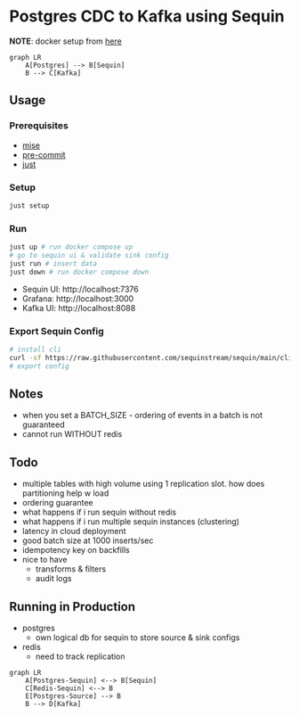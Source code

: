 # Postgres CDC to Kafka using Sequin

__NOTE__: docker setup from [here](https://github.com/sequinstream/sequin/tree/main/docker)

```mermaid
graph LR
    A[Postgres] --> B[Sequin]
    B --> C[Kafka]
```

## Usage
### Prerequisites
- [mise](https://mise.run/)
- [pre-commit](https://pre-commit.com/)
- [just](https://just.systems/)

### Setup
```bash
just setup
```

### Run
```bash
just up # run docker compose up
# go to sequin ui & validate sink config
just run # insert data
just down # run docker compose down
```

- Sequin UI: http://localhost:7376
- Grafana: http://localhost:3000
- Kafka UI: http://localhost:8088

### Export Sequin Config
```bash
# install cli
curl -sf https://raw.githubusercontent.com/sequinstream/sequin/main/cli/installer.sh | sh
# export config

```

## Notes
- when you set a BATCH_SIZE - ordering of events in a batch is not guaranteed
- cannot run WITHOUT redis

## Todo
- multiple tables with high volume using 1 replication slot. how does partitioning help w load
- ordering guarantee
- what happens if i run sequin without redis
- what happens if i run multiple sequin instances (clustering)
- latency in cloud deployment
- good batch size at 1000 inserts/sec
- idempotency key on backfills
- nice to have
    - transforms & filters
    - audit logs

## Running in Production
- postgres
  - own logical db for sequin to store source & sink configs
- redis
  - need to track replication

```mermaid
graph LR
    A[Postgres-Sequin] <--> B[Sequin]
    C[Redis-Sequin] <--> B
    E[Postgres-Source] --> B
    B --> D[Kafka]
```
